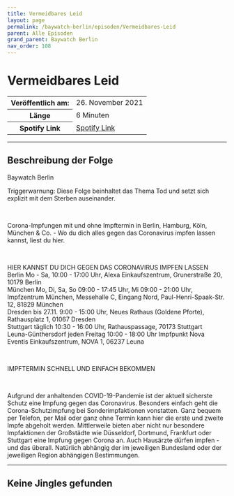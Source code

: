 ```yaml
---
title: Vermeidbares Leid
layout: page
permalink: /baywatch-berlin/episoden/Vermeidbares-Leid
parent: Alle Episoden
grand_parent: Baywatch Berlin
nav_order: 108
---
```


# Vermeidbares Leid
<table class="resp-table dcf-table dcf-table-responsive dcf-table-bordered dcf-table-striped dcf-w-100%">
                    <tbody>
                        <tr>
                            <th scope="row">Veröffentlich am:</th>
                            <td data-label="Veröffentlich am:">26. November 2021</td>
                        </tr>
                        <tr>
                            <th scope="row">Länge </th>
                            <td data-label="Länge ">6 Minuten</td>
                        </tr><tr>
                                <th scope="row">Spotify Link</th>
                                <td data-label="Spotify Link"><a href="https://open.spotify.com/episode/44p5bBnpSmOsZeHp3kRQuY">Spotify Link</a></td>
                            </tr></tbody>
                </table>

***

## Beschreibung der Folge

<div>
Baywatch Berlin <br> <p>Triggerwarnung: Diese Folge beinhaltet das Thema Tod und setzt sich explizit mit dem Sterben auseinander.</p> <br> <p>Corona-Impfungen mit und ohne Impftermin in Berlin, Hamburg, Köln, München &amp; Co. - Wo du dich alles gegen das Coronavirus impfen lassen kannst, liest du hier.</p> <br> <p>HIER KANNST DU DICH GEGEN DAS CORONAVIRUS IMPFEN LASSEN <br> Berlin Mo - Sa, 10:00 - 17:00 Uhr, Alexa Einkaufszentrum, Grunerstraße 20, 10179 Berlin <br> München Mo, Di, Sa, So 09:00 - 17:45 Uhr, Mi 09:00 - 21:00 Uhr, Impfzentrum München, Messehalle C, Eingang Nord, Paul-Henri-Spaak-Str. 12, 81829 München <br> Dresden bis 27.11. 9:00 - 15:00 Uhr, Neues Rathaus (Goldene Pforte), Rathausplatz 1, 01067 Dresden <br> Stuttgart täglich 10:30 - 16:00 Uhr, Rathauspassage, 70173 Stuttgart <br> Leuna-Günthersdorf jeden Freitag 10:00 - 18:00 Uhr Impfpunkt Nova Eventis Einkaufszentrum, NOVA 1, 06237 Leuna</p> <br> <p>IMPFTERMIN SCHNELL UND EINFACH BEKOMMEN</p> <br> <p>Aufgrund der anhaltenden COVID-19-Pandemie ist der aktuell sicherste Schutz eine Impfung gegen das Coronavirus. Besonders einfach geht die Corona-Schutzimpfung bei Sonderimpfaktionen vonstatten. Ganz bequem per Telefon, per Mail oder ganz ohne Termin kann hier die erste und zweite Impfe abgeholt werden. Mittlerweile bieten aber nicht nur besondere Impfaktionen der Großstädte wie Düsseldorf, Dortmund, Frankfurt oder Stuttgart eine Impfung gegen Corona an. Auch Hausärzte dürfen impfen - und das überall. Natürlich abhängig der im jeweiligen Bundesland oder der jeweiligen Region abhängigen Bestimmungen.</p>  
</div>

***

## Keine Jingles gefunden